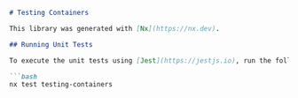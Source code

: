 ```markdown
# Testing Containers

This library was generated with [Nx](https://nx.dev).

## Running Unit Tests

To execute the unit tests using [Jest](https://jestjs.io), run the following command:

```bash
nx test testing-containers
```
```